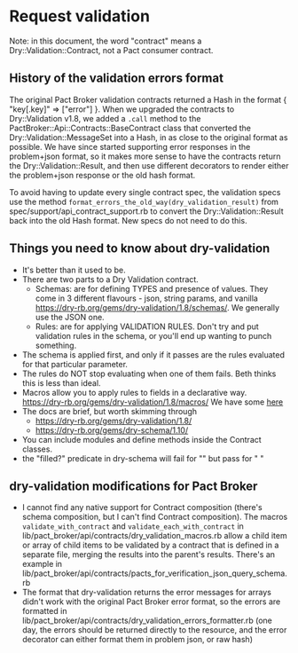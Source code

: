 # Request validation

Note: in this document, the word "contract" means a Dry::Validation::Contract, not a Pact consumer contract.

## History of the validation errors format

The original Pact Broker validation contracts returned a Hash in the format { "key[.key]" => ["error"] }.
When we upgraded the contracts to Dry::Validation v1.8, we added a `.call` method to the
PactBroker::Api::Contracts::BaseContract class that converted the Dry::Validation::MessageSet
into a Hash, in as close to the original format as possible.
We have since started supporting error responses in the problem+json format, so it makes more sense
to have the contracts return the Dry::Validation::Result, and then use different decorators
to render either the problem+json response or the old hash format.

To avoid having to update every single contract spec, the validation specs use the method `format_errors_the_old_way(dry_validation_result)`
from spec/support/api_contract_support.rb to convert the Dry::Validation::Result back into the old Hash format. New specs do not need to do this.

## Things you need to know about dry-validation

* It's better than it used to be.
* There are two parts to a Dry Validation contract.
  * Schemas: are for defining TYPES and presence of values. They come in 3 different flavours - json, string params, and vanilla https://dry-rb.org/gems/dry-validation/1.8/schemas/. We generally use the JSON one.
  * Rules: are for applying VALIDATION RULES. Don't try and put validation rules in the schema, or you'll end up wanting to punch something.
* The schema is applied first, and only if it passes are the rules evaluated for that particular parameter.
* The rules do NOT stop evaluating when one of them fails. Beth thinks this is less than ideal.
* Macros allow you to apply rules to fields in a declarative way. https://dry-rb.org/gems/dry-validation/1.8/macros/ We have some [here](lib/pact_broker/api/contracts/dry_validation_macros.rb)
* The docs are brief, but worth skimming through
  * https://dry-rb.org/gems/dry-validation/1.8/
  * https://dry-rb.org/gems/dry-schema/1.10/
* You can include modules and define methods inside the Contract classes.
* the "filled?" predicate in dry-schema will fail for "" but pass for " "

## dry-validation modifications for Pact Broker

* I cannot find any native support for Contract composition (there's schema composition, but I can't find Contract composition). The macros `validate_with_contract` and `validate_each_with_contract` in lib/pact_broker/api/contracts/dry_validation_macros.rb allow a child item or array of child items to be validated by a contract that is defined in a separate file, merging the results into the parent's results. There's an example in lib/pact_broker/api/contracts/pacts_for_verification_json_query_schema.rb
* The format that dry-validation returns the error messages for arrays didn't work with the original Pact Broker error format, so the errors are formatted in lib/pact_broker/api/contracts/dry_validation_errors_formatter.rb (one day, the errors should be returned directly to the resource, and the error decorator can either format them in problem json, or raw hash)

